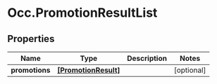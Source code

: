 # Occ.PromotionResultList

## Properties
Name | Type | Description | Notes
------------ | ------------- | ------------- | -------------
**promotions** | [**[PromotionResult]**](PromotionResult.md) |  | [optional] 


